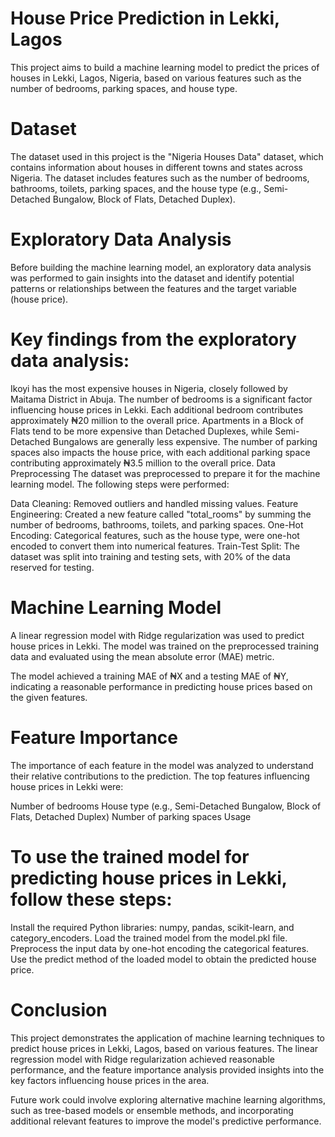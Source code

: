 # House Price Prediction in Lekki, Lagos
This project aims to build a machine learning model to predict the prices of houses in Lekki, Lagos, Nigeria, based on various features such as the number of bedrooms, parking spaces, and house type.

# Dataset
The dataset used in this project is the "Nigeria Houses Data" dataset, which contains information about houses in different towns and states across Nigeria. The dataset includes features such as the number of bedrooms, bathrooms, toilets, parking spaces, and the house type (e.g., Semi-Detached Bungalow, Block of Flats, Detached Duplex).

#  Exploratory Data Analysis
Before building the machine learning model, an exploratory data analysis was performed to gain insights into the dataset and identify potential patterns or relationships between the features and the target variable (house price).

# Key findings from the exploratory data analysis:

Ikoyi has the most expensive houses in Nigeria, closely followed by Maitama District in Abuja.
The number of bedrooms is a significant factor influencing house prices in Lekki. Each additional bedroom contributes approximately ₦20 million to the overall price.
Apartments in a Block of Flats tend to be more expensive than Detached Duplexes, while Semi-Detached Bungalows are generally less expensive.
The number of parking spaces also impacts the house price, with each additional parking space contributing approximately ₦3.5 million to the overall price.
Data Preprocessing
The dataset was preprocessed to prepare it for the machine learning model. The following steps were performed:

Data Cleaning: Removed outliers and handled missing values.
Feature Engineering: Created a new feature called "total_rooms" by summing the number of bedrooms, bathrooms, toilets, and parking spaces.
One-Hot Encoding: Categorical features, such as the house type, were one-hot encoded to convert them into numerical features.
Train-Test Split: The dataset was split into training and testing sets, with 20% of the data reserved for testing.
# Machine Learning Model
A linear regression model with Ridge regularization was used to predict house prices in Lekki. The model was trained on the preprocessed training data and evaluated using the mean absolute error (MAE) metric.

The model achieved a training MAE of ₦X and a testing MAE of ₦Y, indicating a reasonable performance in predicting house prices based on the given features.

# Feature Importance
The importance of each feature in the model was analyzed to understand their relative contributions to the prediction. The top features influencing house prices in Lekki were:

Number of bedrooms
House type (e.g., Semi-Detached Bungalow, Block of Flats, Detached Duplex)
Number of parking spaces
Usage
# To use the trained model for predicting house prices in Lekki, follow these steps:

Install the required Python libraries: numpy, pandas, scikit-learn, and category_encoders.
Load the trained model from the model.pkl file.
Preprocess the input data by one-hot encoding the categorical features.
Use the predict method of the loaded model to obtain the predicted house price.


# Conclusion
This project demonstrates the application of machine learning techniques to predict house prices in Lekki, Lagos, based on various features. The linear regression model with Ridge regularization achieved reasonable performance, and the feature importance analysis provided insights into the key factors influencing house prices in the area.

Future work could involve exploring alternative machine learning algorithms, such as tree-based models or ensemble methods, and incorporating additional relevant features to improve the model's predictive performance.
